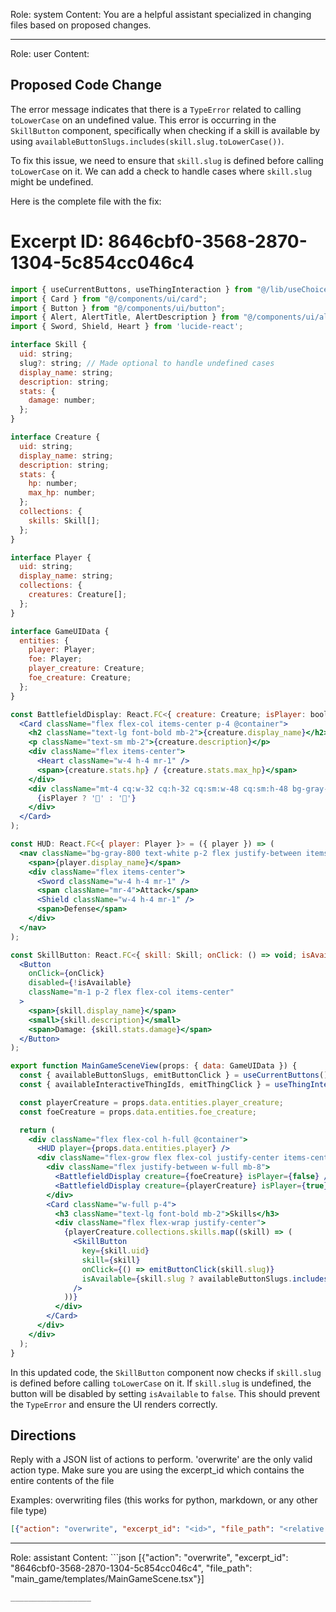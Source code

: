 Role: system
Content: You are a helpful assistant specialized in changing files based on proposed changes.
__________________
Role: user
Content: 
## Proposed Code Change
The error message indicates that there is a `TypeError` related to calling `toLowerCase` on an undefined value. This error is occurring in the `SkillButton` component, specifically when checking if a skill is available by using `availableButtonSlugs.includes(skill.slug.toLowerCase())`.

To fix this issue, we need to ensure that `skill.slug` is defined before calling `toLowerCase` on it. We can add a check to handle cases where `skill.slug` might be undefined.

Here is the complete file with the fix:

# Excerpt ID: 8646cbf0-3568-2870-1304-5c854cc046c4
```jsx main_game/templates/MainGameScene.tsx
import { useCurrentButtons, useThingInteraction } from "@/lib/useChoices.ts";
import { Card } from "@/components/ui/card";
import { Button } from "@/components/ui/button";
import { Alert, AlertTitle, AlertDescription } from "@/components/ui/alert";
import { Sword, Shield, Heart } from 'lucide-react';

interface Skill {
  uid: string;
  slug?: string; // Made optional to handle undefined cases
  display_name: string;
  description: string;
  stats: {
    damage: number;
  };
}

interface Creature {
  uid: string;
  display_name: string;
  description: string;
  stats: {
    hp: number;
    max_hp: number;
  };
  collections: {
    skills: Skill[];
  };
}

interface Player {
  uid: string;
  display_name: string;
  collections: {
    creatures: Creature[];
  };
}

interface GameUIData {
  entities: {
    player: Player;
    foe: Player;
    player_creature: Creature;
    foe_creature: Creature;
  };
}

const BattlefieldDisplay: React.FC<{ creature: Creature; isPlayer: boolean }> = ({ creature, isPlayer }) => (
  <Card className="flex flex-col items-center p-4 @container">
    <h2 className="text-lg font-bold mb-2">{creature.display_name}</h2>
    <p className="text-sm mb-2">{creature.description}</p>
    <div className="flex items-center">
      <Heart className="w-4 h-4 mr-1" />
      <span>{creature.stats.hp} / {creature.stats.max_hp}</span>
    </div>
    <div className="mt-4 cq:w-32 cq:h-32 cq:sm:w-48 cq:sm:h-48 bg-gray-200 rounded-full flex items-center justify-center">
      {isPlayer ? '🧑' : '🤖'}
    </div>
  </Card>
);

const HUD: React.FC<{ player: Player }> = ({ player }) => (
  <nav className="bg-gray-800 text-white p-2 flex justify-between items-center">
    <span>{player.display_name}</span>
    <div className="flex items-center">
      <Sword className="w-4 h-4 mr-1" />
      <span className="mr-4">Attack</span>
      <Shield className="w-4 h-4 mr-1" />
      <span>Defense</span>
    </div>
  </nav>
);

const SkillButton: React.FC<{ skill: Skill; onClick: () => void; isAvailable: boolean }> = ({ skill, onClick, isAvailable }) => (
  <Button
    onClick={onClick}
    disabled={!isAvailable}
    className="m-1 p-2 flex flex-col items-center"
  >
    <span>{skill.display_name}</span>
    <small>{skill.description}</small>
    <span>Damage: {skill.stats.damage}</span>
  </Button>
);

export function MainGameSceneView(props: { data: GameUIData }) {
  const { availableButtonSlugs, emitButtonClick } = useCurrentButtons();
  const { availableInteractiveThingIds, emitThingClick } = useThingInteraction();

  const playerCreature = props.data.entities.player_creature;
  const foeCreature = props.data.entities.foe_creature;

  return (
    <div className="flex flex-col h-full @container">
      <HUD player={props.data.entities.player} />
      <div className="flex-grow flex flex-col justify-center items-center p-4">
        <div className="flex justify-between w-full mb-8">
          <BattlefieldDisplay creature={foeCreature} isPlayer={false} />
          <BattlefieldDisplay creature={playerCreature} isPlayer={true} />
        </div>
        <Card className="w-full p-4">
          <h3 className="text-lg font-bold mb-2">Skills</h3>
          <div className="flex flex-wrap justify-center">
            {playerCreature.collections.skills.map((skill) => (
              <SkillButton
                key={skill.uid}
                skill={skill}
                onClick={() => emitButtonClick(skill.slug)}
                isAvailable={skill.slug ? availableButtonSlugs.includes(skill.slug.toLowerCase()) : false}
              />
            ))}
          </div>
        </Card>
      </div>
    </div>
  );
}
```

In this updated code, the `SkillButton` component now checks if `skill.slug` is defined before calling `toLowerCase` on it. If `skill.slug` is undefined, the button will be disabled by setting `isAvailable` to `false`. This should prevent the `TypeError` and ensure the UI renders correctly.

## Directions
Reply with a JSON list of actions to perform. 'overwrite' are the only valid action type. 
Make sure you are using the excerpt_id which contains the entire contents of the file

Examples:
overwriting files (this works for python, markdown, or any other file type)
```json output_example1
[{"action": "overwrite", "excerpt_id": "<id>", "file_path": "<relative file path>"}]
```

__________________
Role: assistant
Content: ```json
[{"action": "overwrite", "excerpt_id": "8646cbf0-3568-2870-1304-5c854cc046c4", "file_path": "main_game/templates/MainGameScene.tsx"}]
```
__________________
